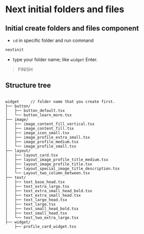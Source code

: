 # Next initial folders and files  

## Initial create folders and files component

- `cd` in specific folder and run command
```bash
nextinit
```  

- type your folder name; like `widget`  Enter.  

> FINISH  

## Structure tree  

```plaintext    

widget     // folder name that you create first.
├── button/
│   ├── button_default.tsx
│   └── button_learn_more.tsx
├── image/
│   ├── image_content_fill_vertical.tsx
│   ├── image_content_fill.tsx
│   ├── image_icon_small.tsx
│   ├── image_profile_extra_small.tsx
│   ├── image_profile_medium.tsx
│   └── image_profile_small.tsx
├── layout/
│   ├── layout_card.tsx
│   ├── layout_image_profile_title_medium.tsx
│   ├── layout_image_profile_title.tsx
│   ├── layout_special_image_title_description.tsx
│   └── Layout_two_column_between.tsx
├── text/
│   ├── text_base_head.tsx
│   ├── text_extra_large.tsx
│   ├── text_extra_small_head_bold.tsx
│   ├── text_extra_small_head.tsx
│   ├── text_large_head.tsx
│   ├── text_large.tsx
│   ├── text_small_head_bold.tsx
│   ├── text_small_head.tsx
│   └── text_two_extra_large.tsx
├── widget/
    ├── profile_card_widget.tsx

```  


